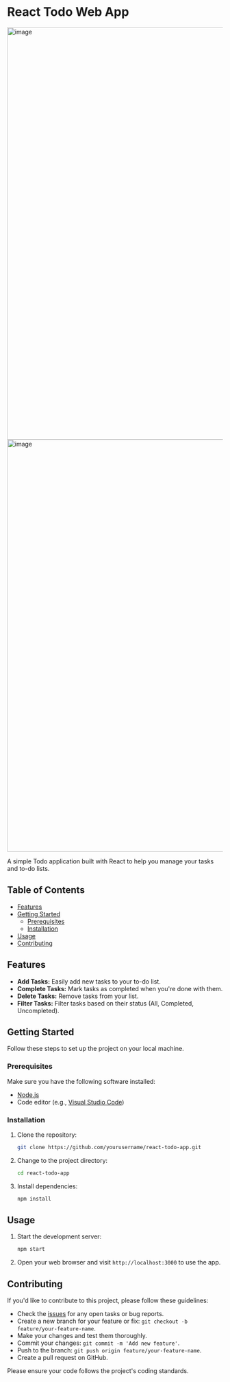 

# React Todo Web App

<img width="960" alt="image" src="https://github.com/jollyboiii/React-Todo/assets/94308519/1241ebf8-3d7f-41e7-924e-83e91d16aede">
<img width="960" alt="image" src="https://github.com/jollyboiii/React-Todo/assets/94308519/009422fc-d5ba-4d52-99ad-5777cfc00964">


A simple Todo application built with React to help you manage your tasks and to-do lists.

## Table of Contents


- [Features](#features)
- [Getting Started](#getting-started)
  - [Prerequisites](#prerequisites)
  - [Installation](#installation)
- [Usage](#usage)
- [Contributing](#contributing)



## Features

- **Add Tasks:** Easily add new tasks to your to-do list.
- **Complete Tasks:** Mark tasks as completed when you're done with them.
- **Delete Tasks:** Remove tasks from your list.
- **Filter Tasks:** Filter tasks based on their status (All, Completed, Uncompleted).

## Getting Started

Follow these steps to set up the project on your local machine.

### Prerequisites

Make sure you have the following software installed:

- [Node.js](https://nodejs.org/)
- Code editor (e.g., [Visual Studio Code](https://code.visualstudio.com/))

### Installation

1. Clone the repository:

   ```bash
   git clone https://github.com/yourusername/react-todo-app.git
   ```

2. Change to the project directory:

   ```bash
   cd react-todo-app
   ```

3. Install dependencies:

   ```bash
   npm install
   ```

## Usage

1. Start the development server:

   ```bash
   npm start
   ```

2. Open your web browser and visit `http://localhost:3000` to use the app.

## Contributing

If you'd like to contribute to this project, please follow these guidelines:

- Check the [issues](https://github.com/jollyboiii/React-Todo/issues) for any open tasks or bug reports.
- Create a new branch for your feature or fix: `git checkout -b feature/your-feature-name`.
- Make your changes and test them thoroughly.
- Commit your changes: `git commit -m 'Add new feature'`.
- Push to the branch: `git push origin feature/your-feature-name`.
- Create a pull request on GitHub.

Please ensure your code follows the project's coding standards.

